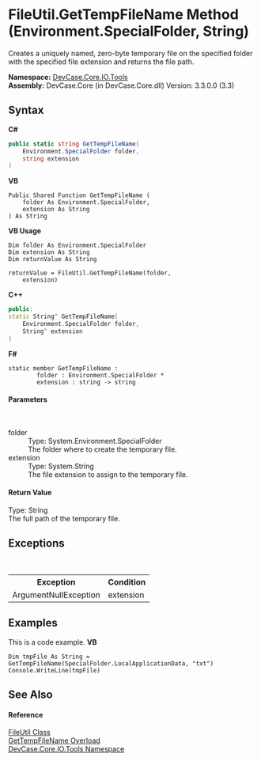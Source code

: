# FileUtil.GetTempFileName Method (Environment.SpecialFolder, String)
 

Creates a uniquely named, zero-byte temporary file on the specified folder with the specified file extension and returns the file path.

**Namespace:**&nbsp;<a href="N_DevCase_Core_IO_Tools">DevCase.Core.IO.Tools</a><br />**Assembly:**&nbsp;DevCase.Core (in DevCase.Core.dll) Version: 3.3.0.0 (3.3)

## Syntax

**C#**<br />
``` C#
public static string GetTempFileName(
	Environment.SpecialFolder folder,
	string extension
)
```

**VB**<br />
``` VB
Public Shared Function GetTempFileName ( 
	folder As Environment.SpecialFolder,
	extension As String
) As String
```

**VB Usage**<br />
``` VB Usage
Dim folder As Environment.SpecialFolder
Dim extension As String
Dim returnValue As String

returnValue = FileUtil.GetTempFileName(folder, 
	extension)
```

**C++**<br />
``` C++
public:
static String^ GetTempFileName(
	Environment.SpecialFolder folder, 
	String^ extension
)
```

**F#**<br />
``` F#
static member GetTempFileName : 
        folder : Environment.SpecialFolder * 
        extension : string -> string 

```


#### Parameters
&nbsp;<dl><dt>folder</dt><dd>Type: System.Environment.SpecialFolder<br />The folder where to create the temporary file.</dd><dt>extension</dt><dd>Type: System.String<br />The file extension to assign to the temporary file.</dd></dl>

#### Return Value
Type: String<br />The full path of the temporary file.

## Exceptions
&nbsp;<table><tr><th>Exception</th><th>Condition</th></tr><tr><td>ArgumentNullException</td><td>extension</td></tr></table>

## Examples
This is a code example. 
**VB**<br />
``` VB
Dim tmpFile As String = GetTempFileName(SpecialFolder.LocalApplicationData, "txt")
Console.WriteLine(tmpFile)
```


## See Also


#### Reference
<a href="T_DevCase_Core_IO_Tools_FileUtil">FileUtil Class</a><br /><a href="Overload_DevCase_Core_IO_Tools_FileUtil_GetTempFileName">GetTempFileName Overload</a><br /><a href="N_DevCase_Core_IO_Tools">DevCase.Core.IO.Tools Namespace</a><br />